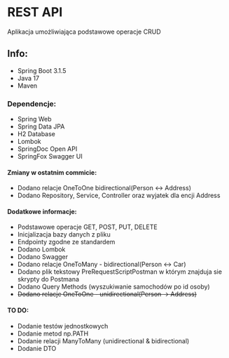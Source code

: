 # REST API
Aplikacja umożliwiająca podstawowe operacje CRUD
## Info:
- Spring Boot 3.1.5
- Java 17
- Maven
### Dependencje:
- Spring Web
- Spring Data JPA
- H2 Database
- Lombok
- SpringDoc Open API
- SpringFox Swagger UI
#### Zmiany w ostatnim commicie:
- Dodano relacje OneToOne bidirectional(Person <-> Address)
- Dodano Repository, Service, Controller oraz wyjatek dla encji Address
#### Dodatkowe informacje:
- Podstawowe operacje GET, POST, PUT, DELETE
- Inicjalizacja bazy danych z pliku
- Endpointy zgodne ze standardem
- Dodano Lombok
- Dodano Swagger
- Dodano relacje OneToMany - bidirectional(Person <-> Car)
- Dodano plik tekstowy PreRequestScriptPostman w którym znajduja sie skrypty do Postmana
- Dodano Query Methods (wyszukiwanie samochodów po id osoby)
- ~~Dodano relacje OneToOne - unidirectional(Person -> Address)~~

#### TO DO:
- Dodanie testów jednostkowych
- Dodanie metod np.PATH
- Dodanie relacji ManyToMany (unidirectional & bidirectional)
- Dodanie DTO

   